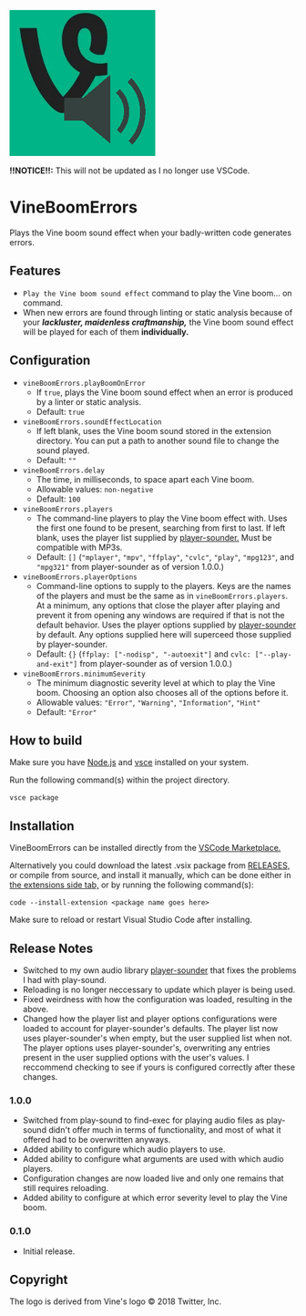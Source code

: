 ![VineBoomErrors Logo](images/icon.png)

**!!NOTICE!!:** This will not be updated as I no longer use VSCode.

# VineBoomErrors

Plays the Vine boom sound effect when your badly-written code generates errors.

## Features

- `Play the Vine boom sound effect` command to play the Vine boom... on command.
- When new errors are found through linting or static analysis because of your **_lackluster, maidenless craftmanship,_** the Vine boom sound effect will be played for each of them **individually.**

## Configuration

- `vineBoomErrors.playBoomOnError`
    - If `true`, plays the Vine boom sound effect when an error is produced by a linter or static analysis.
    - Default: `true`
- `vineBoomErrors.soundEffectLocation`
    - If left blank, uses the Vine boom sound stored in the extension directory. You can put a path to another sound file to change the sound played.
    - Default: `""`
- `vineBoomErrors.delay`
    - The time, in milliseconds, to space apart each Vine boom.
    - Allowable values: `non-negative`
    - Default: `100`
- `vineBoomErrors.players`
    - The command-line players to play the Vine boom effect with. Uses the first one found to be present, searching from first to last. If left blank, uses the player list supplied by [player-sounder.](https://www.npmjs.com/package/player-sounder "player-sounder npm entry") Must be compatible with MP3s.
    - Default: `[]` (`"mplayer"`, `"mpv"`, `"ffplay"`, `"cvlc"`, `"play"`, `"mpg123"`, and `"mpg321"` from player-sounder as of version 1.0.0.)
- `vineBoomErrors.playerOptions`
    - Command-line options to supply to the players. Keys are the names of the players and must be the same as in `vineBoomErrors.players`. At a minimum, any options that close the player after playing and prevent it from opening any windows are required if that is not the default behavior. Uses the player options supplied by [player-sounder](https://www.npmjs.com/package/player-sounder "player-sounder npm entry") by default. Any options supplied here will superceed those supplied by player-sounder.
    - Default: `{}` (`ffplay: ["-nodisp", "-autoexit"]` and `cvlc: ["--play-and-exit"]` from player-sounder as of version 1.0.0.)
- `vineBoomErrors.minimumSeverity`
    - The minimum diagnostic severity level at which to play the Vine boom. Choosing an option also chooses all of the options before it.
    - Allowable values: `"Error"`, `"Warning"`, `"Information"`, `"Hint"`
    - Default: `"Error"`

## How to build

Make sure you have [Node.js](https://nodejs.org/en "Node.js website.") and [vsce](https://code.visualstudio.com/api/working-with-extensions/publishing-extension#vsce "VSCode help page on vsce.") installed on your system.

Run the following command(s) within the project directory.

```console
vsce package
```

## Installation

VineBoomErrors can be installed directly from the [VSCode Marketplace.](https://marketplace.visualstudio.com/items?itemName=onalitokiejanEpiphanytawami.vineboomerrors "VineBoomErros page on VSCode Marketplace.")

Alternatively you could download the latest .vsix package from [RELEASES,](https://github.com/ona-li-toki-e-jan-Epiphany-tawa-mi/VineBoomErrors-vscode/releases "Releases for VineBoomErrors.") or compile from source, and install it manually, which can be done either in [the extensions side tab,](https://code.visualstudio.com/docs/editor/extension-marketplace#_install-from-a-vsix "VSCode help page on installing extensions from .vsix.") or by running the following command(s):

```console
code --install-extension <package name goes here>
```

Make sure to reload or restart Visual Studio Code after installing.

## Release Notes

- Switched to my own audio library [player-sounder](https://www.npmjs.com/package/player-sounder "player-sounder npm entry") that fixes the problems I had with play-sound.
- Reloading is no longer neccessary to update which player is being used.
- Fixed weirdness with how the configuration was loaded, resulting in the above.
- Changed how the player list and player options configurations were loaded to account for player-sounder's defaults. The player list now uses player-sounder's when empty, but the user supplied list when not. The player options uses player-sounder's, overwriting any entries present in the user supplied options with the user's values. I reccommend checking to see if yours is configured correctly after these changes.

### 1.0.0

- Switched from play-sound to find-exec for playing audio files as play-sound didn't offer much in terms of functionality, and most of what it offered had to be overwritten anyways.
- Added ability to configure which audio players to use.
- Added ability to configure what arguments are used with which audio players.
- Configuration changes are now loaded live and only one remains that still requires reloading.
- Added ability to configure at which error severity level to play the Vine boom.

### 0.1.0

- Initial release.

## Copyright

The logo is derived from Vine's logo © 2018 Twitter, Inc.

